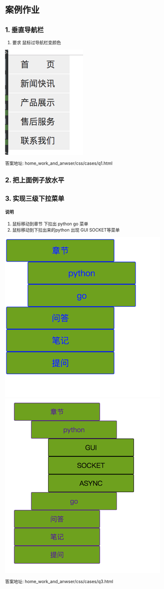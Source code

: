 # 案例作业

## 1. 垂直导航栏


1. 要求 鼠标过导航栏变颜色

![](homework1.png)

答案地址: home\_work\_and\_anwser/css/cases/q1.html

## 2. 把上面例子放水平


## 3. 实现三级下拉菜单

#### 说明

1. 鼠标移动到章节 下拉出 python go 菜单
2. 鼠标移动到下拉出来的python 出现 GUI SOCKET等菜单

![](homework3_1.png)
![](homework3.png)

答案地址: home_work_and_anwser/css/cases/q3.html